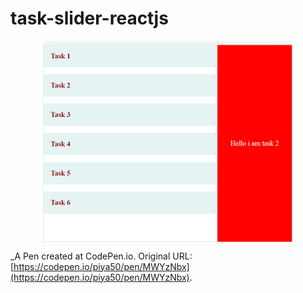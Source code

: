 # task-slider-reactjs

<p align="center"><img src="demo-images/demo.png" width="400" align="center"></p>

 _A Pen created at CodePen.io. Original URL: [https://codepen.io/piya50/pen/MWYzNbx](https://codepen.io/piya50/pen/MWYzNbx).

 